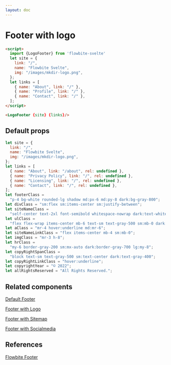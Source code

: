 ```yaml
---
layout: doc
---
```


<script>
  import {LogoFooter} from '$lib/index'
  let site = {
    link: "/",
    name: "Flowbite Svelte",
    img: "/images/mkdir-logo.png",
  };
  let links = [
    { name: "About", link: "/" },
    { name: "Profile", link: "/" },
    { name: "Contact", link: "/" },
  ];
</script>

<h1 class="text-3xl w-full dark:text-white py-8">Footer with logo</h1>

<div class="rounded-xl w-full my-4 mx-auto bg-gradient-to-r bg-white dark:bg-gray-900 border border-gray-200 dark:border-gray-700 p-2 sm:p-6">
<LogoFooter {site} {links}/>
</div>

```html
<script>
  import {LogoFooter} from 'flowbite-svelte'
  let site = {
    link: "/",
    name: "Flowbite Svelte",
    img: "/images/mkdir-logo.png",
  };
  let links = [
    { name: "About", link: "/" },
    { name: "Profile", link: "/" },
    { name: "Contact", link: "/" },
  ];
</script>

<LogoFooter {site} {links}/>
```

<h2 class="text-2xl w-full dark:text-white py-8">Default props</h2>

```js
let site = {
  link: "/",
  name: "Flowbite Svelte",
  img: "/images/mkdir-logo.png",
};
let links = [
  { name: "About", link: "/about", rel: undefined },
  { name: "Privacy Policy", link: "/", rel: undefined },
  { name: "Licensing", link: "/", rel: undefined },
  { name: "Contact", link: "/", rel: undefined },
];
let footerClass =
  "p-4 bg-white rounded-lg shadow md:px-6 md:py-8 dark:bg-gray-800";
let divClass = "sm:flex sm:items-center sm:justify-between";
let siteNameClass =
  "self-center text-2xl font-semibold whitespace-nowrap dark:text-white";
let ulClass =
  "flex flex-wrap items-center mb-6 text-sm text-gray-500 sm:mb-0 dark:text-gray-400";
let aClass = "mr-4 hover:underline md:mr-6";
let siteNameLinkClass = "flex items-center mb-4 sm:mb-0";
let imgClass = "mr-3 h-8";
let hrClass =
  "my-6 border-gray-200 sm:mx-auto dark:border-gray-700 lg:my-8";
let copyRightSpanClass =
  "block text-sm text-gray-500 sm:text-center dark:text-gray-400";
let copyRightLinkClass = "hover:underline";
let copyrightYear = "© 2022";
let allRightsReserved = "All Rights Reserved.";
```

<h2 class="text-2xl w-full dark:text-white py-8">Related components</h2>

<p class="dark:text-white text-lg w-full"><a href="https://flowbite-svelte.vercel.app/footer/default" class="text-blue-600 hover:underline dark:text-blue-500">Default Footer</a></p>

<p class="dark:text-white text-lg w-full"><a href="https://flowbite-svelte.vercel.app/footer/logo" class="text-blue-600 hover:underline dark:text-blue-500">Footer with Logo</a></p>

<p class="dark:text-white text-lg w-full"><a href="https://flowbite-svelte.vercel.app/footer/sitemap" class="text-blue-600 hover:underline dark:text-blue-500">Footer with Sitemap</a></p>

<p class="dark:text-white text-lg w-full"><a href="https://flowbite-svelte.vercel.app/footer/socialmedia" class="text-blue-600 hover:underline dark:text-blue-500">Footer with Socialmedia</a></p>

<h2 class="text-2xl w-full dark:text-white py-8">References</h2>

<p class="dark:text-white text-lg"><a href="https://flowbite.com/docs/components/footer/" target="_blank" class="text-blue-600 hover:underline dark:text-blue-500">Flowbite Footer</a></p>
